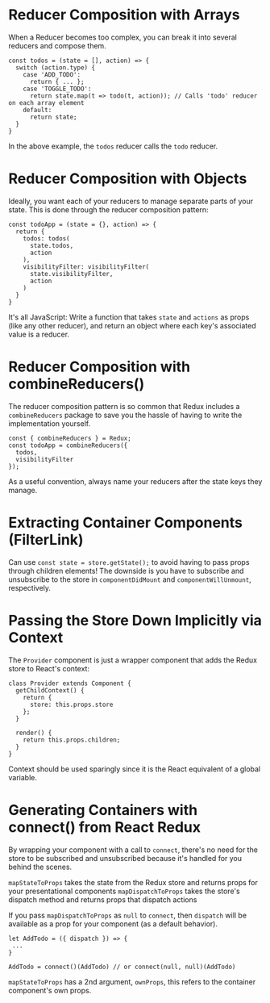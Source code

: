 # Reducer Composition with Arrays

When a Reducer becomes too complex, you can break it into several reducers and compose them.

```
const todos = (state = [], action) => {
  switch (action.type) {
    case 'ADD_TODO':
      return { ... };
    case 'TOGGLE_TODO':
      return state.map(t => todo(t, action)); // Calls 'todo' reducer on each array element
    default:
      return state;
  }
}
```

In the above example, the `todos` reducer calls the `todo` reducer.

# Reducer Composition with Objects

Ideally, you want each of your reducers to manage separate parts of your state. This is done through the reducer composition pattern:

```
const todoApp = (state = {}, action) => {
  return {
    todos: todos(
      state.todos,
      action
    ),
    visibilityFilter: visibilityFilter(
      state.visibilityFilter,
      action
    )
  }
}
```

It's all JavaScript: Write a function that takes `state` and `actions` as props (like any other reducer), and return an object where each key's associated value is a reducer.

# Reducer Composition with combineReducers()

The reducer composition pattern is so common that Redux includes a `combineReducers` package to save you the hassle of having to write the implementation yourself.

```
const { combineReducers } = Redux;
const todoApp = combineReducers({
  todos,
  visibilityFilter
});
```

As a useful convention, always name your reducers after the state keys they manage.

# Extracting Container Components (FilterLink)

Can use `const state = store.getState();` to avoid having to pass props through children elements! The downside is you have to subscribe and unsubscribe to the store in `componentDidMount` and `componentWillUnmount`, respectively.

# Passing the Store Down Implicitly via Context

The `Provider` component is just a wrapper component that adds the Redux store to React's context:

```
class Provider extends Component {
  getChildContext() {
    return {
      store: this.props.store
    };
  }

  render() {
    return this.props.children;
  }
}
```

Context should be used sparingly since it is the React equivalent of a global variable.

# Generating Containers with connect() from React Redux

By wrapping your component with a call to `connect`, there's no need for the store to be subscribed and unsubscribed because it's handled for you behind the scenes.

`mapStateToProps` takes the state from the Redux store and returns props for your presentational components
`mapDispatchToProps` takes the store's dispatch method and returns props that dispatch actions

If you pass `mapDispatchToProps` as `null` to `connect`, then `dispatch` will be available as a prop for your component (as a default behavior).

```
let AddTodo = ({ dispatch }) => {
 ...
}

AddTodo = connect()(AddTodo) // or connect(null, null)(AddTodo)
```

`mapStateToProps` has a 2nd argument, `ownProps`, this refers to the container component's own props.
